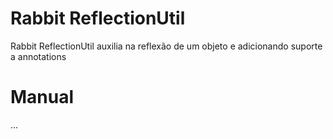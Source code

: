 Rabbit ReflectionUtil
======

Rabbit ReflectionUtil auxilia na reflexão de um objeto e adicionando suporte a annotations

Manual
======

...